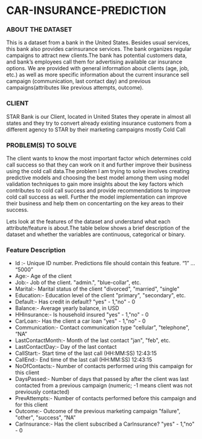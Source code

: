 # CAR-INSURANCE-PREDICTION

### ABOUT THE DATASET
This is a dataset from a bank in the United States. Besides usual services, this bank also provides carinsurance services. The bank organizes regular campaigns to attract new clients.The bank has potential customers data, and bank’s employees call them for advertising available car insurance options. We are provided with general information about clients (age, job, etc.) as well as more specific information about the current insurance sell campaign (communication, last contact day) and previous campaigns(attributes like previous attempts, outcome).

### CLIENT
STAR Bank is our Client, located in United States they operate in almost all states and they try to convert already existing insurance customers from a different agency to STAR by their marketing campaigns mostly Cold Call

### PROBLEM(S) TO SOLVE
The client wants to know the most important factor which determines cold call success so that they can work on it and further improve their business using the cold call data.The problem I am trying to solve involves creating predictive models and choosing the best model among them using model validation techniques to gain more insights about the key factors which contributes to cold call success and provide recommendations to improve cold call success as well. Further the model implementation can improve their business and help them on concentarting on the key areas to their success.

Lets look at the features of the dataset and understand what each attribute/feature is about.The table below shows a brief description of the dataset and whether the variables are continuous, categorical or binary.

### Feature Description
- Id :- Unique ID number. Predictions file should contain this feature. “1” … “5000”
- Age:- Age of the client
- Job:- Job of the client. "admin.", "blue-collar", etc.
- Marital:- Marital status of the client "divorced", "married", "single"
- Education:- Education level of the client "primary", "secondary", etc.
- Default:- Has credit in default? "yes" - 1,"no" - 0
- Balance:- Average yearly balance, in USD
- HHInsurance:- Is household insured "yes" - 1,"no" - 0
- CarLoan:- Has the client a car loan "yes" - 1,"no" - 0
- Communication:- Contact communication type "cellular", "telephone", “NA”
- LastContactMonth:- Month of the last contact "jan", "feb", etc.
- LastContactDay:- Day of the last contact
- CallStart:- Start time of the last call (HH:MM:SS) 12:43:15
- CallEnd:- End time of the last call (HH:MM:SS) 12:43:15
- NoOfContacts:- Number of contacts performed uring this campaign for this client
- DaysPassed:- Number of days that passed by after the client was last contacted from a previous campaign (numeric; -1 means client was not previously contacted)
- PrevAttempts:- Number of contacts performed before this campaign and for this client
- Outcome:- Outcome of the previous marketing campaign "failure", "other", "success", “NA”
- CarInsurance:- Has the client subscribed a CarInsurance? "yes" - 1,"no" - 0
